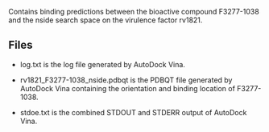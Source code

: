 Contains binding predictions between the bioactive compound F3277-1038 and the nside search space on the virulence factor rv1821.

## Files

- log.txt is the log file generated by AutoDock Vina.

- rv1821_F3277-1038_nside.pdbqt is the PDBQT file generated by AutoDock Vina containing the orientation and binding location of F3277-1038.

- stdoe.txt is the combined STDOUT and STDERR output of AutoDock Vina.

